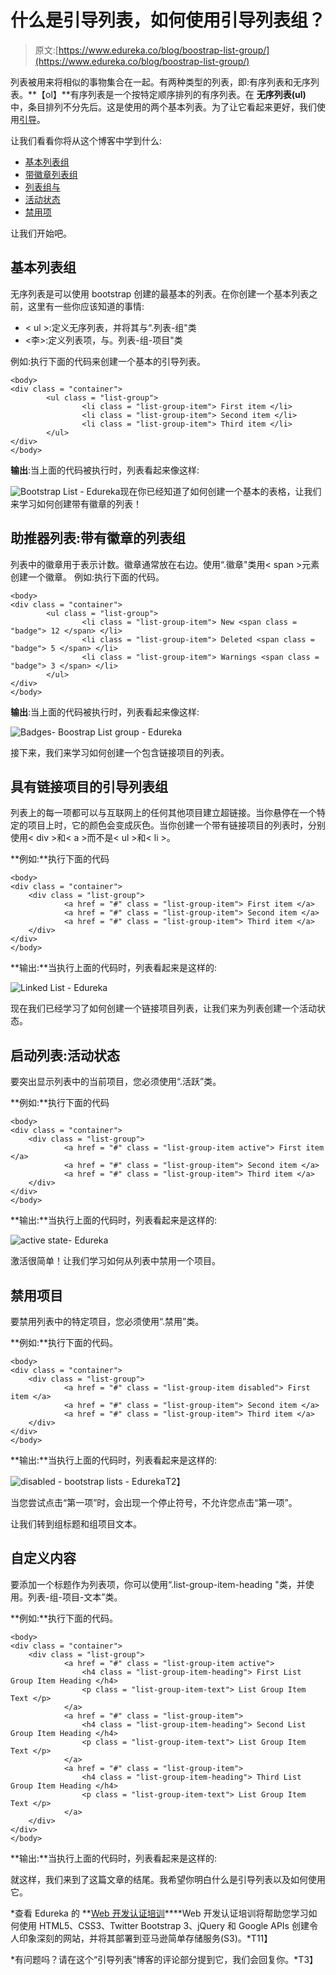 # 什么是引导列表，如何使用引导列表组？

> 原文:[https://www.edureka.co/blog/boostrap-list-group/](https://www.edureka.co/blog/boostrap-list-group/)

列表被用来将相似的事物集合在一起。有两种类型的列表，即:有序列表和无序列表。**【ol】**有序列表是一个按特定顺序排列的有序列表。在 **无序列表(ul)** 中，条目排列不分先后。这是使用的两个基本列表。为了让它看起来更好，我们使用[引导](https://www.edureka.co/blog/bootstrap-header/)。

让我们看看你将从这个博客中学到什么:

*   [基本列表组](#basiclistgroups)
*   [带徽章列表组](#badges)
*   [列表组与](#linkeditems)
*   [活动状态](#activestate)
*   [禁用项](#disableditem)

让我们开始吧。

## **基本列表组**

无序列表是可以使用 bootstrap 创建的最基本的列表。在你创建一个基本列表之前，这里有一些你应该知道的事情:

*   < ul >:定义无序列表，并将其与“.列表-组"类
*   <李>:定义列表项，与。列表-组-项目"类

例如:执行下面的代码来创建一个基本的引导列表。

```
<body>
<div class = "container">
   		<ul class = "list-group">
    			<li class = "list-group-item"> First item </li>
    			<li class = "list-group-item"> Second item </li>
    			<li class = "list-group-item"> Third item </li>
 		</ul>
</div>
</body>

```

**输出**:当上面的代码被执行时，列表看起来像这样:

![Bootstrap List - Edureka](../Images/156b9b6b4c4422d4811bc7fa9cacc0dd.png)现在你已经知道了如何创建一个基本的表格，让我们来学习如何创建带有徽章的列表！

## **助推器列表:带有徽章的列表组**

列表中的徽章用于表示计数。徽章通常放在右边。使用“.徽章"类用< span >元素创建一个徽章。 例如:执行下面的代码。

```
<body>
<div class = "container">
  		<ul class = "list-group">
    			<li class = "list-group-item"> New <span class = "badge"> 12 </span> </li>
    			<li class = "list-group-item"> Deleted <span class = "badge"> 5 </span> </li>
    			<li class = "list-group-item"> Warnings <span class = "badge"> 3 </span> </li>
  		</ul>
</div>
</body>

```

**输出**:当上面的代码被执行时，列表看起来像这样:

![Badges- Boostrap List group - Edureka](../Images/4db70592963d22833addf7dbc4c43c9b.png)

接下来，我们来学习如何创建一个包含链接项目的列表。

## **具有链接项目的引导列表组**

列表上的每一项都可以与互联网上的任何其他项目建立超链接。当你悬停在一个特定的项目上时，它的颜色会变成灰色。当你创建一个带有链接项目的列表时，分别使用< div >和< a >而不是< ul >和< li >。

**例如:**执行下面的代码

```
<body>
<div class = "container">
  	<div class = "list-group">
    		<a href = "#" class = "list-group-item"> First item </a>
    		<a href = "#" class = "list-group-item"> Second item </a>
    		<a href = "#" class = "list-group-item"> Third item </a>
  	</div>
</div>
</body>

```

**输出:**当执行上面的代码时，列表看起来是这样的:

![Linked List - Edureka](../Images/fa60903df1f4d0248c0b0bc1dcfa6d59.png)

现在我们已经学习了如何创建一个链接项目列表，让我们来为列表创建一个活动状态。

## **启动列表:活动状态**

要突出显示列表中的当前项目，您必须使用“.活跃”类。

**例如:**执行下面的代码

```
<body>
<div class = "container">
  	<div class = "list-group">
    		<a href = "#" class = "list-group-item active"> First item </a>
    		<a href = "#" class = "list-group-item"> Second item </a>
    		<a href = "#" class = "list-group-item"> Third item </a>
  	</div>
</div>
</body>

```

**输出:**当执行上面的代码时，列表看起来是这样的:

![active state- Edureka](../Images/15ce2e81e3e5b0b622a9c9c065caa40e.png)

激活很简单！让我们学习如何从列表中禁用一个项目。

## **禁用项目**

要禁用列表中的特定项目，您必须使用“.禁用”类。

**例如:**执行下面的代码。

```
<body>
<div class = "container">
  	<div class = "list-group">
    		<a href = "#" class = "list-group-item disabled"> First item </a>
    		<a href = "#" class = "list-group-item"> Second item </a>
    		<a href = "#" class = "list-group-item"> Third item </a>
  	</div>
</div>
</body>

```

**输出:**当执行上面的代码时，列表看起来是这样的:

![disabled - bootstrap lists - Edureka](../Images/63ed6f3ce0bc9578a3a8ed721d0cf2a3.png)T2】

当您尝试点击“第一项”时，会出现一个停止符号，不允许您点击“第一项”。

让我们转到组标题和组项目文本。

## **自定义内容**

要添加一个标题作为列表项，你可以使用“.list-group-item-heading "类，并使用。列表-组-项目-文本”类。

**例如:**执行下面的代码。

```
<body>
<div class = "container">
 	<div class = "list-group">
    		<a href = "#" class = "list-group-item active">
      			<h4 class = "list-group-item-heading"> First List Group Item Heading </h4>
      			<p class = "list-group-item-text"> List Group Item Text </p>
    		</a>
    		<a href = "#" class = "list-group-item">
      			<h4 class = "list-group-item-heading"> Second List Group Item Heading </h4>
      			<p class = "list-group-item-text"> List Group Item Text </p>
    		</a>
    		<a href = "#" class = "list-group-item">
      			<h4 class = "list-group-item-heading"> Third List Group Item Heading </h4>
      			<p class = "list-group-item-text"> List Group Item Text </p>
    		</a>
  	</div>
</div>
</body>

```

**输出:**当执行上面的代码时，列表看起来是这样的:

就这样，我们来到了这篇文章的结尾。我希望你明白什么是引导列表以及如何使用它。

*查看 Edureka 的 **[Web 开发认证培训](https://www.edureka.co/complete-web-developer)****Web 开发认证培训将帮助您学习如何使用 HTML5、CSS3、Twitter Bootstrap 3、jQuery 和 Google APIs 创建令人印象深刻的网站，并将其部署到亚马逊简单存储服务(S3)。*T11】

*有问题吗？请在这个“引导列表”博客的评论部分提到它，我们会回复你。*T3】